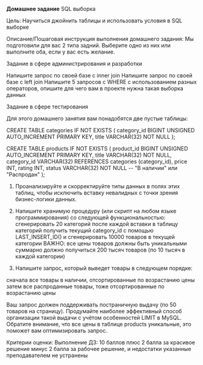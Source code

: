 **Домашнее задание**
SQL выборка

Цель:
Научиться джойнить таблицы и использовать условия в SQL выборке


Описание/Пошаговая инструкция выполнения домашнего задания:
Мы подготовили для вас 2 типа задний. Выберите одно из них или выполните оба, если у вас есть желание.



Задание в сфере администрирования и разработки



Напишите запрос по своей базе с inner join
Напишите запрос по своей базе с left join
Напишите 5 запросов с WHERE с использованием разных
операторов, опишите для чего вам в проекте нужна такая выборка данных


Задание в сфере тестирования


Для этого домашнего занятия вам понадобятся две пустые таблицы:



CREATE TABLE categories IF NOT EXISTS (
    category_id BIGINT UNSIGNED AUTO_INCREMENT PRIMARY KEY,
    title VARCHAR(32) NOT NULL
);

CREATE TABLE products IF NOT EXISTS (
    product_id BIGINT UNSIGNED AUTO_INCREMENT PRIMARY KEY,
    title VARCHAR(32) NOT NULL,
    category_id VARCHAR(32) REFERENCES categories (category_id),
    price INT,
    rating INT,
    status VARCHAR(32) NOT NULL -- "В наличии" или "Распродан"
);

1. Проанализируйте и скорректируйте типы данных в полях этих таблиц, чтобы исключить вставку невалидных с точки зрения бизнес-логики данных.

2. Напишите хранимую процедуру (или скрипт на любом языке программирования) со следующей функциональностью:
сгенерировать 20 категорий
после каждой вставки в таблицу категорий получить текущий category_id с помощью LAST_INSERT_ID() и сгенерировать 10000 товаров в текущей категории
ВАЖНО: все цены товаров должны быть уникальными
суммарно должно получиться 200 тысяч товаров (по 10 тысяч в каждой категории)

3. Напишите запрос, который выведет товары в следующем порядке:

сначала все товары в наличии, отсортированные по возрастанию цены
затем все распроданные товары, тоже отсортированные по возрастанию цены

Ваш запрос должен поддерживать постраничную выдачу (по 50 товаров на страницу). Продумайте наиболее эффективный способ организации такой выдачи с учётом особенностей LIMIT в MySQL. Обратите внимание, что все цены в таблице products уникальные, это поможет вам оптимизировать запрос.


Критерии оценки:
Выполнение ДЗ: 10 баллов
плюс 2 балла за красивое решение
минус 2 балла за рабочее решение, и недостатки указанные преподавателем не устранены


